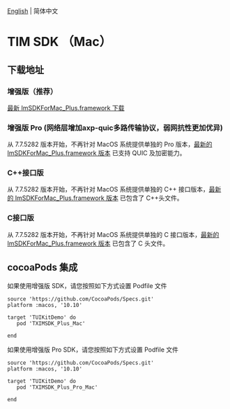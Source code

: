 [English](./README.md) | 简体中文

# TIM SDK （Mac）

## 下载地址

### 增强版（推荐）
[最新 ImSDKForMac_Plus.framework 下载](https://im.sdk.qcloud.com/download/plus/7.7.5282/ImSDKForMac_Plus_7.7.5282.framework.zip)

### 增强版 Pro (网络层增加axp-quic多路传输协议，弱网抗性更加优异)

从 7.7.5282 版本开始，不再针对 MacOS 系统提供单独的 Pro 版本，[最新的 ImSDKForMac_Plus.framework 版本](https://im.sdk.qcloud.com/download/plus/7.7.5282/ImSDKForMac_Plus_7.7.5282.framework.zip) 已支持 QUIC 及加密能力。

### C++接口版

从 7.7.5282 版本开始，不再针对 MacOS 系统提供单独的 C++ 接口版本，[最新的 ImSDKForMac_Plus.framework 版本](https://im.sdk.qcloud.com/download/plus/7.7.5282/ImSDKForMac_Plus_7.7.5282.framework.zip) 已包含了 C++头文件。

### C接口版
从 7.7.5282 版本开始，不再针对 MacOS 系统提供单独的 C 接口版本，[最新的 ImSDKForMac_Plus.framework 版本](https://im.sdk.qcloud.com/download/plus/7.7.5282/ImSDKForMac_Plus_7.7.5282.framework.zip) 已包含了 C 头文件。

## cocoaPods 集成
如果使用增强版 SDK，请您按照如下方式设置 Podfile 文件

```
source 'https://github.com/CocoaPods/Specs.git'
platform :macos, '10.10'

target 'TUIKitDemo' do
   pod 'TXIMSDK_Plus_Mac'

end

```

如果使用增强版 Pro SDK，请您按照如下方式设置 Podfile 文件

```
source 'https://github.com/CocoaPods/Specs.git'
platform :macos, '10.10'

target 'TUIKitDemo' do
   pod 'TXIMSDK_Plus_Pro_Mac'

end

```
